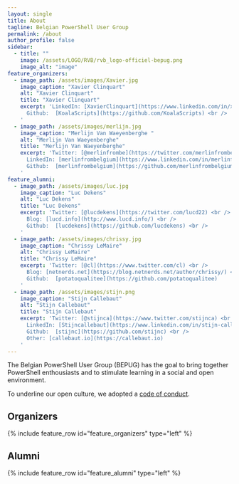 ```yaml
---
layout: single
title: About
tagline: Belgian PowerShell User Group
permalink: /about
author_profile: false
sidebar:
  - title: ""
    image: /assets/LOGO/RVB/rvb_logo-officiel-bepug.png
    image_alt: "image"
feature_organizers:
  - image_path: /assets/images/Xavier.jpg
    image_caption: "Xavier Clinquart"
    alt: "Xavier Clinquart"
    title: "Xavier Clinquart"
    excerpt: 'LinkedIn: [XavierClinquart](https://www.linkedin.com/in/xavier-clinquart-722665a5/) <br />
      Github:  [KoalaScripts](https://github.com/KoalaScripts) <br />
    '
  - image_path: /assets/images/merlijn.jpg
    image_caption: "Merlijn Van Waeyenberghe "
    alt: "Merlijn Van Waeyenberghe"
    title: "Merlijn Van Waeyenberghe"
    excerpt: 'Twitter: [@merlinfrombe](https://twitter.com/merlinfrombe) <br />
      LinkedIn: [merlinfrombelgium](https://www.linkedin.com/in/merlinfrombelgium/) <br />
      Github:  [merlinfrombelgium](https://github.com/merlinfrombelgium) <br />
    '
feature_alumni:
  - image_path: /assets/images/luc.jpg
    image_caption: "Luc Dekens"
    alt: "Luc Dekens"
    title: "Luc Dekens"
    excerpt: 'Twitter: [@lucdekens](https://twitter.com/lucd22) <br />
      Blog: [lucd.info](http://www.lucd.info/) <br />
      Github:  [lucdekens](https://github.com/lucdekens) <br />
    '
  - image_path: /assets/images/chrissy.jpg
    image_caption: "Chrissy LeMaire"
    alt: "Chrissy LeMaire"
    title: "Chrissy LeMaire"
    excerpt: 'Twitter: [@cl](https://www.twitter.com/cl) <br />
      Blog: [netnerds.net](https://blog.netnerds.net/author/chrissy/) <br />
      Github:  [potatoqualitee](https://github.com/potatoqualitee)
    '
  - image_path: /assets/images/stijn.png
    image_caption: "Stijn Callebaut"
    alt: "Stijn Callebaut"
    title: "Stijn Callebaut"
    excerpt: 'Twitter: [@stijnca](https://www.twitter.com/stijnca) <br />
      LinkedIn: [Stijncallebaut](https://www.linkedin.com/in/stijn-callebaut-8677443/) <br />
      Github:  [stijnc](https://github.com/stijnc) <br />
      Other: [callebaut.io](https://callebaut.io)
    '
---
```


The Belgian PowerShell User Group (BEPUG) has the goal to bring together PowerShell enthousiasts and to stimulate learning in a social and open environment.

To underline our open culture, we adopted a [code of conduct](https://github.com/BEPUG/meetups/blob/master/.github/CODE_OF_CONDUCT.md).

## Organizers

{% include feature_row id="feature_organizers" type="left" %}

## Alumni

{% include feature_row id="feature_alumni" type="left" %}
